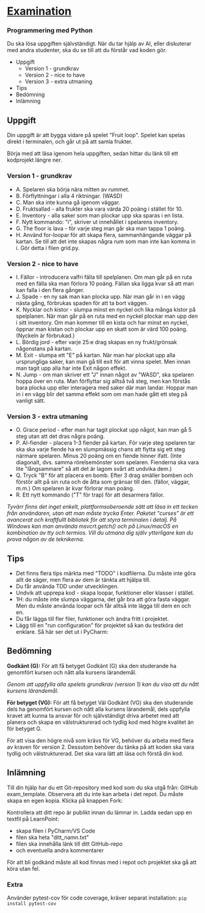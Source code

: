 # [Examination](https://docs.google.com/document/d/1GhqbgG9YW5cOiR0LLWmMTc-s-VmQudBaNxZUxXL6XJk/edit?tab=t.0)
### Programmering med Python

Du ska lösa uppgiften självständigt. När du tar hjälp av AI, eller diskuterar med andra studenter, ska du se till att du förstår vad koden gör.

- Uppgift
  - Version 1 - grundkrav
  - Version 2 - nice to have
  - Version 3 - extra utmaning
- Tips
- Bedömning
- Inlämning

## Uppgift
Din uppgift är att bygga vidare på spelet "Fruit loop". Spelet kan spelas direkt i terminalen, och går ut på att samla frukter.

Börja med att läsa igenom hela uppgiften, sedan hittar du länk till ett kodprojekt längre ner.


### Version 1 - grundkrav
* A. Spelaren ska börja nära mitten av rummet.
* B. Förflyttningar i alla 4 riktningar. (WASD)
* C. Man ska inte kunna gå igenom väggar.
* D. Fruktsallad - alla frukter ska vara värda 20 poäng i stället för 10.
* E. Inventory - alla saker som man plockar upp ska sparas i en lista.
* F. Nytt kommando: "i", skriver ut innehållet i spelarens inventory.
* G. The floor is lava - för varje steg man går ska man tappa 1 poäng.
* H. Använd for-loopar för att skapa flera, sammanhängande väggar på kartan. Se till att det inte skapas några rum som man inte kan komma in i. Gör detta i filen grid.py.

### Version 2 - nice to have
* I. Fällor - introducera valfri fälla till spelplanen. Om man går på en ruta med en fälla ska man förlora 10 poäng. Fällan ska ligga kvar så att man kan falla i den flera gånger.
* J. Spade - en ny sak man kan plocka upp. När man går in i en vägg nästa gång, förbrukas spaden för att ta bort väggen.
* K. Nycklar och kistor - slumpa minst en nyckel och lika många kistor på spelplanen. När man går på en ruta med en nyckel plockar man upp den i sitt inventory. Om man kommer till en kista och har minst en nyckel, öppnar man kistan och plockar upp en skatt som är värd 100 poäng. (Nyckeln är förbrukad.)
* L. Bördig jord - efter varje 25:e drag skapas en ny frukt/grönsak någonstans på kartan.
* M. Exit - slumpa ett "E" på kartan. När man har plockat upp alla ursprungliga saker, kan man gå till exit för att vinna spelet. Men innan man tagit upp alla har inte Exit någon effekt.
* N. Jump - om man skriver ett "J" innan något av "WASD", ska spelaren hoppa över en ruta. Man förflyttar sig alltså två steg, men kan förstås bara plocka upp eller interagera med saker där man landar. Hoppar man in i en vägg blir det samma effekt som om man hade gått ett steg på vanligt sätt.

### Version 3 - extra utmaning
* O. Grace period - efter man har tagit plockat upp något, kan man gå 5 steg utan att det dras några poäng.
* P. AI-fiender - placera 1-3 fiender på kartan. För varje steg spelaren tar ska ska varje fiende ha en slumpmässig chans att flytta sig ett steg närmare spelaren. Minus 20 poäng om en fiende hinner ifatt. (Inte diagonalt, dvs. samma rörelsemönster som spelaren. Fienderna ska vara lite "långsammare" så att det är lagom svårt att undvika dem.)
* Q. Tryck "B" för att placera en bomb. Efter 3 drag smäller bomben och förstör allt på sin ruta och de åtta som gränsar till den. (fällor, väggar, m.m.) Om spelaren är kvar förlorar man poäng.
* R. Ett nytt kommando ("T" för trap) för att desarmera fällor.

_Tyvärr finns det inget enkelt, plattformsoberoende sätt att läsa in ett tecken från användaren, utan att man måste trycka Enter. Paketet "curses" är ett avancerat och kraftfullt bibliotek för att styra terminalen i detalj. På Windows kan man använda msvcrt.getch() och på Linux/macOS en kombination av tty och termios. Vill du utmana dig själv ytterligare kan du prova någon av de teknikerna._


## Tips
* Det finns flera tips märkta med "TODO" i kodfilerna. Du måste inte göra allt de säger, men flera av dem är tänkta att hjälpa till.
* Du får använda TDD under utvecklingen.
* Undvik att upprepa kod - skapa loopar, funktioner eller klasser i stället.
* 1H: du måste inte slumpa väggarna, det går bra att göra fasta väggar. Men du måste använda loopar och får alltså inte lägga till dem en och en.
* Du får lägga till fler filer, funktioner och ändra fritt i projektet.
* Lägg till en "run configuration" för projektet så kan du testköra det enklare. Så här ser det ut i PyCharm:


## Bedömning
**Godkänt (G):** 
För att få betyget Godkänt (G) ska den studerande ha genomfört kursen och nått alla kursens lärandemål. 

_Genom att uppfylla alla spelets grundkrav (version 1) kan du visa att du nått kursens lärandemål._

**För betyget (VG):**
För att få betyget Väl Godkänt (VG) ska den studerande dels ha genomfört kursen och nått alla kursens lärandemål, dels uppfylla kravet att kunna ta ansvar för och självständigt driva arbetet med att planera och skapa en välstrukturerad och tydlig kod med högre kvalitet än för betyget G.

För att visa den högre nivå som krävs för VG, behöver du arbeta med flera av kraven för version 2. Dessutom behöver du tänka på att koden ska vara tydlig och välstrukturerad. Det ska vara lätt att läsa och förstå din kod.

## Inlämning
Till din hjälp har du ett Git-repository med kod som du ska utgå från: GitHub exam_template.
Observera att du inte kan arbeta i det repot.
Du måste skapa en egen kopia. Klicka på knappen Fork:

Kontrollera att ditt repo är publikt innan du lämnar in. Ladda sedan upp en textfil på LearnPoint:
* skapa filen i PyCharm/VS Code
* filen ska heta "ditt_namn.txt"
* filen ska innehålla länk till ditt GitHub-repo
* och eventuella andra kommentarer

För att bli godkänd måste all kod finnas med i repot och projektet ska gå att köra utan fel.


### Extra
Använder pytest-cov för code coverage, kräver separat installation:
`pip install pytest-cov`
